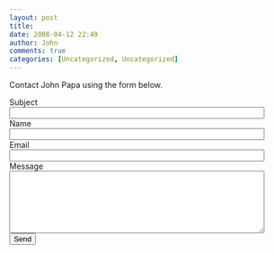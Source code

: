 ```yaml
---
layout: post
title: 
date: 2008-04-12 22:49
author: John
comments: true
categories: [Uncategorized, Uncategorized]
---
```

<p visible="false">Contact John Papa using the form below.</p> <form id="contact_form" style="width: 90%" action="/contact/" method="post"> <div class="form_field_pair subject"> <div class="form_field_name"><label for="subject">Subject</label></div> <div class="form_field"><input id="subject" style="width: 100%" tabindex="1" size="8" name="subject"></div></div> <div class="form_field_pair name"> <div class="form_field_name"><label for="url">Name</label></div> <div class="form_field"><input id="name" style="width: 100%" tabindex="2" name="name"></div></div> <div class="form_field_pair email"> <div class="form_field_name"><label for="email">Email</label></div> <div class="form_field"><input id="email" style="width: 100%" tabindex="3" name="email"></div></div> <div class="form_field_pair message"> <div class="form_field_name"><label for="message">Message</label></div> <div class="form_field"><textarea id="message" style="width: 100%" tabindex="4" name="message" rows="7"></textarea></div></div> <div class="form_buttons"><input class="send_button" id="contactbutton" onclick="Contact.submitMessage('/ajax.ashx');" tabindex="5" type="button" value="Send">  <div id="contact_status" style="display: none"></div></div></form>

